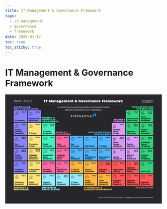 ```yaml
---
title: IT Management & Governance Framework
tags:
  - it-management
  - Governance
  - framework
date: 2025-01-17
toc: true
toc_sticky: true
---
```


# IT Management & Governance Framework

![](../_asset/1736523719430.jpg)
